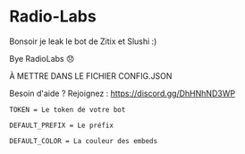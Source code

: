 # Radio-Labs

Bonsoir je leak le bot de Zitix et Slushi :)

Bye RadioLabs 😞


À METTRE DANS LE FICHIER CONFIG.JSON

Besoin d'aide ? Rejoignez : https://discord.gg/DhHNhND3WP

```
TOKEN = Le token de votre bot 

DEFAULT_PREFIX = Le préfix 

DEFAULT_COLOR = La couleur des embeds
```
